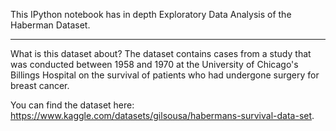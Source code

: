 
This IPython notebook has in depth Exploratory Data Analysis of the Haberman Dataset.
___

What is this dataset about?
The dataset contains cases from a study that was conducted between 1958 and 1970 at the University of Chicago's Billings Hospital on the survival of patients who had undergone surgery for breast cancer.

You can find the dataset here: https://www.kaggle.com/datasets/gilsousa/habermans-survival-data-set.